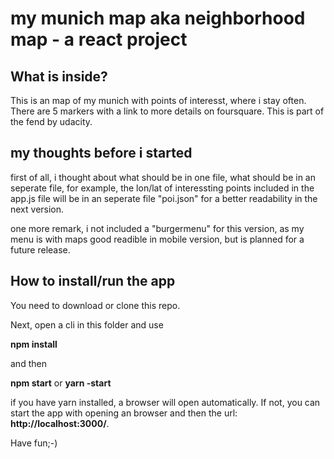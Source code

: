 # my munich map aka neighborhood map - a react project

## What is inside?
This is an map of my munich with points of interesst, where i stay often. There are 5 markers with a link to more details on foursquare. This is part of the fend by udacity.

## my thoughts before i started
first of all, i thought about what should be in one file, what should be in an seperate file, for example, the lon/lat of interessting points included in the app.js file will be in an  seperate file "poi.json" for a better readability in the next version.

one more remark, i not included a "burgermenu" for this version, as my menu is with maps good readible in mobile version, but is planned for a future release.

## How to install/run the app

You need to download or clone this repo.

Next, open a cli in this folder and use 

**npm install** 

and then 

**npm start** or **yarn -start** 

if you have yarn installed, a browser will open automatically. If not, you can start the app with opening an browser and then the url: **http://localhost:3000/**.

Have fun;-)
